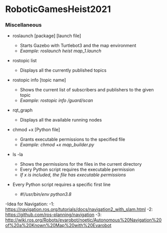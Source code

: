 # RoboticGamesHeist2021

### Miscellaneous
- roslaunch [package] [launch file]
    - Starts Gazebo with Turtlebot3 and the map environment
    - *Example: roslaunch heist map_1.launch*

- rostopic list
    - Displays all the currently published topics

- rostopic info [topic name]
    - Shows the current list of subscribers and publishers to the given topic
    - *Example: rostopic info /guard/scan*
  
- rqt_graph
  - Displays all the available running nodes

- chmod +x [Python file]
    - Grants executable permissions to the specified file
    - *Example: chmod +x map_builder.py*

- ls -la 
    - Shows the permissions for the files in the current directory
    - Every Python script requires the executable permission
    - *If x is included, the file has executable permissions*
  
- Every Python script requires a specific first line
    - *#!/usr/bin/env python3.8*

-Idea for Navigation:
    -1: https://navigation.ros.org/tutorials/docs/navigation2_with_slam.html
    -2: https://github.com/ros-planning/navigation
    -3: http://wiki.ros.org/Robots/evarobot/noetic/Autonomous%20Navigation%20of%20a%20Known%20Map%20with%20Evarobot
